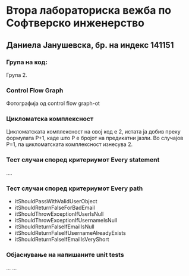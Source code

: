 # Втора лабораториска вежба по Софтверско инженерство

## Даниела Јанушевска, бр. на индекс 141151

### Група на код: 

Група 2.

###  Control Flow Graph

Фотографија од control flow graph-ot 

### Цикломатска комплексност

Цикломатската комплексност на овој код е 2, истата ја добив преку формулата P+1, каде што P е бројот на предикатни јазли. Во случајoв P=1, па цикломатската комплексност изнесува 2.

### Тест случаи според критериумот  Every statement 

....

### Тест случаи според критериумот Every path

* itShouldPassWithValidUserObject
* itShouldReturnFalseForBadEmail
* itShouldThrowExceptionIfUserIsNull
* itShouldThrowExceptionIfUsernameIsNull
* itShouldReturnFalseIfEmailIsNull
* itShouldReturnFalseIfUsernameAlreadyExists
* itShouldReturnFalseIfEmailIsVeryShort

### Објаснување на напишаните unit tests

...
...
